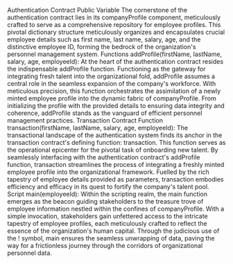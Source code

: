 Authentication Contract
Public Variable
The cornerstone of the authentication contract lies in its companyProfile component, meticulously crafted to serve as a comprehensive repository for employee profiles. This pivotal dictionary structure meticulously organizes and encapsulates crucial employee details such as first name, last name, salary, age, and the distinctive employee ID, forming the bedrock of the organization's personnel management system.
Functions
addProfile(firstName, lastName, salary, age, employeeId):
At the heart of the authentication contract resides the indispensable addProfile function. Functioning as the gateway for integrating fresh talent into the organizational fold, addProfile assumes a central role in the seamless expansion of the company's workforce. With meticulous precision, this function orchestrates the assimilation of a newly minted employee profile into the dynamic fabric of companyProfile. From initializing the profile with the provided details to ensuring data integrity and coherence, addProfile stands as the vanguard of efficient personnel management practices.
Transaction Contract
Function
transaction(firstName, lastName, salary, age, employeeId):
The transactional landscape of the authentication system finds its anchor in the transaction contract's defining function: transaction. This function serves as the operational epicenter for the pivotal task of onboarding new talent. By seamlessly interfacing with the authentication contract's addProfile function, transaction streamlines the process of integrating a freshly minted employee profile into the organizational framework. Fuelled by the rich tapestry of employee details provided as parameters, transaction embodies efficiency and efficacy in its quest to fortify the company's talent pool.
Script
main(employeeId):
Within the scripting realm, the main function emerges as the beacon guiding stakeholders to the treasure trove of employee information nestled within the confines of companyProfile. With a simple invocation, stakeholders gain unfettered access to the intricate tapestry of employee profiles, each meticulously crafted to reflect the essence of the organization's human capital. Through the judicious use of the ! symbol, main ensures the seamless unwrapping of data, paving the way for a frictionless journey through the corridors of organizational personnel data.

